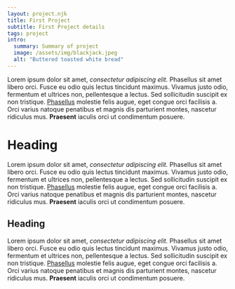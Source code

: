 ```yaml
---
layout: project.njk
title: First Project
subtitle: First Project details
tags: project
intro:
  summary: Summary of project
  image: /assets/img/blackjack.jpeg
  alt: "Buttered toasted white bread"
---
```


Lorem ipsum dolor sit amet, *consectetur adipiscing elit.* Phasellus sit amet libero orci. Fusce eu odio quis lectus tincidunt maximus. Vivamus justo odio, fermentum et ultrices non, pellentesque a lectus. Sed sollicitudin suscipit ex non tristique. [Phasellus](/) molestie felis augue, eget congue orci facilisis a. Orci varius natoque penatibus et magnis dis parturient montes, nascetur ridiculus mus. **Praesent** iaculis orci ut condimentum posuere.

# Heading 

Lorem ipsum dolor sit amet, *consectetur adipiscing elit.* Phasellus sit amet libero orci. Fusce eu odio quis lectus tincidunt maximus. Vivamus justo odio, fermentum et ultrices non, pellentesque a lectus. Sed sollicitudin suscipit ex non tristique. [Phasellus](/) molestie felis augue, eget congue orci facilisis a. Orci varius natoque penatibus et magnis dis parturient montes, nascetur ridiculus mus. **Praesent** iaculis orci ut condimentum posuere.

## Heading 

Lorem ipsum dolor sit amet, *consectetur adipiscing elit.* Phasellus sit amet libero orci. Fusce eu odio quis lectus tincidunt maximus. Vivamus justo odio, fermentum et ultrices non, pellentesque a lectus. Sed sollicitudin suscipit ex non tristique. [Phasellus](/) molestie felis augue, eget congue orci facilisis a. Orci varius natoque penatibus et magnis dis parturient montes, nascetur ridiculus mus. **Praesent** iaculis orci ut condimentum posuere.
